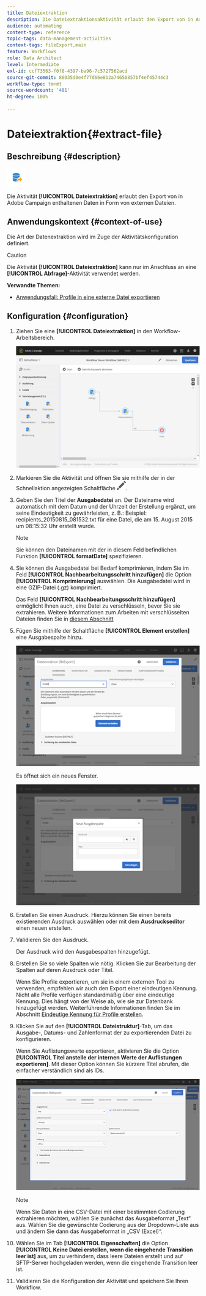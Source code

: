 ```yaml
---
title: Dateiextraktion
description: Die Dateiextraktionsaktivität erlaubt den Export von in Adobe Campaign enthaltenen Daten in Form von externen Dateien.
audience: automating
content-type: reference
topic-tags: data-management-activities
context-tags: fileExport,main
feature: Workflows
role: Data Architect
level: Intermediate
exl-id: ccf73563-f0f8-4397-ba96-7c5727562acd
source-git-commit: 88035d0e4f77d66e8b2a74650857bf4ef45744c3
workflow-type: tm+mt
source-wordcount: '481'
ht-degree: 100%

---
```


# Dateiextraktion{#extract-file}

## Beschreibung {#description}

![](assets/export.png)

Die Aktivität **[!UICONTROL Dateiextraktion]** erlaubt den Export von in Adobe Campaign enthaltenen Daten in Form von externen Dateien.

## Anwendungskontext {#context-of-use}

Die Art der Datenextraktion wird im Zuge der Aktivitätskonfiguration definiert.

>[!CAUTION]
>
>Die Aktivität **[!UICONTROL Dateiextraktion]** kann nur im Anschluss an eine **[!UICONTROL Abfrage]**-Aktivität verwendet werden.

**Verwandte Themen:**

* [Anwendungsfall: Profile in eine externe Datei exportieren](../../automating/using/exporting-profiles-in-file.md)

## Konfiguration {#configuration}

1. Ziehen Sie eine **[!UICONTROL Dateiextraktion]** in den Workflow-Arbeitsbereich.

   ![](assets/wkf_data_export1.png)

1. Markieren Sie die Aktivität und öffnen Sie sie mithilfe der in der Schnellaktion angezeigten Schaltfläche ![](assets/edit_darkgrey-24px.png).
1. Geben Sie den Titel der **Ausgabedatei** an. Der Dateiname wird automatisch mit dem Datum und der Uhrzeit der Erstellung ergänzt, um seine Eindeutigkeit zu gewährleisten, z. B.: Beispiel: recipients_20150815_081532.txt für eine Datei, die am 15. August 2015 um 08:15:32 Uhr erstellt wurde.

   >[!NOTE]
   >
   >Sie können den Dateinamen mit der in diesem Feld befindlichen Funktion **[!UICONTROL formatDate]** spezifizieren.

1. Sie können die Ausgabedatei bei Bedarf komprimieren, indem Sie im Feld **[!UICONTROL Nachbearbeitungsschritt hinzufügen]** die Option **[!UICONTROL Komprimierung]** auswählen. Die Ausgabedatei wird in eine GZIP-Datei (.gz) komprimiert.

   Das Feld **[!UICONTROL Nachbearbeitungsschritt hinzufügen]** ermöglicht Ihnen auch, eine Datei zu verschlüsseln, bevor Sie sie extrahieren. Weitere Informationen zum Arbeiten mit verschlüsselten Dateien finden Sie in [diesem Abschnitt](../../automating/using/managing-encrypted-data.md)

1. Fügen Sie mithilfe der Schaltfläche **[!UICONTROL Element erstellen]** eine Ausgabespalte hinzu.

   ![](assets/wkf_data_export2.png)

   Es öffnet sich ein neues Fenster.

   ![](assets/wkf_data_export3.png)

1. Erstellen Sie einen Ausdruck. Hierzu können Sie einen bereits existierenden Ausdruck auswählen oder mit dem **Ausdruckseditor** einen neuen erstellen.
1. Validieren Sie den Ausdruck.

   Der Ausdruck wird den Ausgabespalten hinzugefügt.

1. Erstellen Sie so viele Spalten wie nötig. Klicken Sie zur Bearbeitung der Spalten auf deren Ausdruck oder Titel.

   Wenn Sie Profile exportieren, um sie in einem externen Tool zu verwenden, empfehlen wir auch den Export einer eindeutigen Kennung. Nicht alle Profile verfügen standardmäßig über eine eindeutige Kennung. Dies hängt von der Weise ab, wie sie zur Datenbank hinzugefügt werden. Weiterführende Informationen finden Sie im Abschnitt [Eindeutige Kennung für Profile erstellen](../../developing/using/configuring-the-resource-s-data-structure.md#generating-a-unique-id-for-profiles-and-custom-resources).

1. Klicken Sie auf den **[!UICONTROL Dateistruktur]**-Tab, um das Ausgabe-, Datums- und Zahlenformat der zu exportierenden Datei zu konfigurieren.

   Wenn Sie Auflistungswerte exportieren, aktivieren Sie die Option **[!UICONTROL Titel anstelle der internen Werte der Auflistungen exportieren]**. Mit dieser Option können Sie kürzere Titel abrufen, die einfacher verständlich sind als IDs.

   ![](assets/extract-file-file-structure.png)

   >[!NOTE]
   >
   >Wenn Sie Daten in eine CSV-Datei mit einer bestimmten Codierung extrahieren möchten, wählen Sie zunächst das Ausgabeformat „Text“ aus. Wählen Sie die gewünschte Codierung aus der Dropdown-Liste aus und ändern Sie dann das Ausgabeformat in „CSV (Excel)“.

1. Wählen Sie im Tab **[!UICONTROL Eigenschaften]** die Option **[!UICONTROL Keine Datei erstellen, wenn die eingehende Transition leer ist]** aus, um zu verhindern, dass leere Dateien erstellt und auf SFTP-Server hochgeladen werden, wenn die eingehende Transition leer ist.
1. Validieren Sie die Konfiguration der Aktivität und speichern Sie Ihren Workflow.
